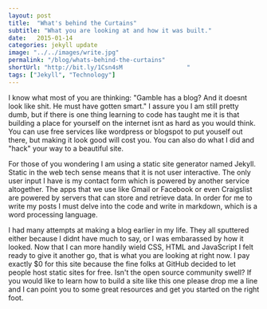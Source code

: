 ```yaml
---
layout: post
title:  "What's behind the Curtains"
subtitle: "What you are looking at and how it was built."
date:   2015-01-14
categories: jekyll update
image: "../../images/write.jpg"
permalink: "/blog/whats-behind-the-curtains"
shortUrl: "http://bit.ly/1Csn4sM                  "
tags: ["Jekyll", "Technology"]
---
```



I know what most of you are thinking: "Gamble has a blog? And it doesnt look like shit. He must have gotten smart." I assure you I am still pretty dumb, but if there is one thing learning to code has taught me it is that building a place for yourself on the internet isnt as hard as you would think. You can use free services like wordpress or blogspot to put youself out there, but making it look good will cost you. You can also do what I did and "hack" your way to a beautiful site.

For those of you wondering I am using a static site generator named Jekyll. Static in the web tech sense means that it is not user interactive. The only user input I have is my contact form which is powered by another service altogether. The apps that we use like Gmail or Facebook or even Craigslist are powered by servers that can store and retrieve data. In order for me to write my posts I must delve into the code and write in markdown, which is a word processing language.

I had many attempts at making a blog earlier in my life. They all sputtered either because I didnt have much to say, or I was embarassed by how it looked. Now that I can more handily wield CSS, HTML and JavaScript I felt ready to give it another go, that is what you are looking at right now. I pay exactly $0 for this site because the fine folks at GitHub decided to let people host static sites for free. Isn't the open source community swell? If you would like to learn how to build a site like this one please drop me a line and I can point you to some great resources and get you started on the right foot.
